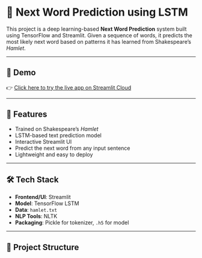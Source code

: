 # 🧠 Next Word Prediction using LSTM

This project is a deep learning-based **Next Word Prediction** system built using TensorFlow and Streamlit. Given a sequence of words, it predicts the most likely next word based on patterns it has learned from Shakespeare’s _Hamlet_.

---

## 🚀 Demo

👉 [Click here to try the live app on Streamlit Cloud]([https://bharat34816-predictnextword.streamlit.app](https://predictnextword-gabsgcha8dhnztv73wrvbk.streamlit.app/))

---

## 📌 Features

- Trained on Shakespeare’s *Hamlet*
- LSTM-based text prediction model
- Interactive Streamlit UI
- Predict the next word from any input sentence
- Lightweight and easy to deploy

---

## 🛠️ Tech Stack

- **Frontend/UI**: Streamlit
- **Model**: TensorFlow LSTM
- **Data**: `hamlet.txt`
- **NLP Tools**: NLTK
- **Packaging**: Pickle for tokenizer, `.h5` for model

---

## 📁 Project Structure

